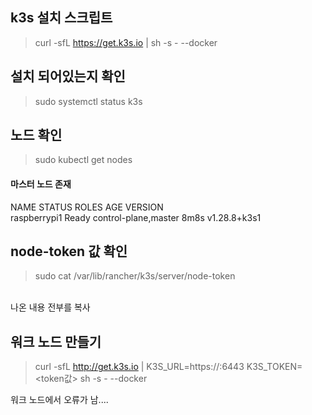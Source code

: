 ## k3s 설치 스크립트
> curl -sfL https://get.k3s.io | sh -s - --docker

## 설치 되어있는지 확인
> sudo systemctl status k3s

## 노드 확인
> sudo kubectl get nodes

#### 마스터 노드 존재
NAME           STATUS   ROLES                  AGE    VERSION
<br>
raspberrypi1   Ready    control-plane,master   8m8s   v1.28.8+k3s1

## node-token 값 확인
> sudo cat /var/lib/rancher/k3s/server/node-token
<br>
나온 내용 전부를 복사 

## 워크 노드 만들기
> curl -sfL http://get.k3s.io | K3S_URL=https://<service-ip>:6443 K3S_TOKEN=<token값> sh -s - --docker

워크 노드에서 오류가 남....
